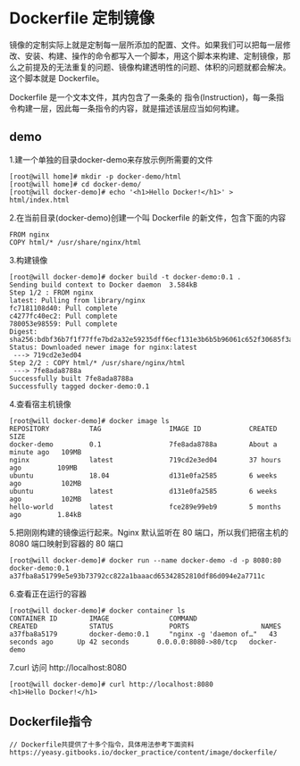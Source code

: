 # Dockerfile 定制镜像

镜像的定制实际上就是定制每一层所添加的配置、文件。如果我们可以把每一层修改、安装、构建、操作的命令都写入一个脚本，用这个脚本来构建、定制镜像，那么之前提及的无法重复的问题、镜像构建透明性的问题、体积的问题就都会解决。这个脚本就是 Dockerfile。

Dockerfile 是一个文本文件，其内包含了一条条的 指令(Instruction)，每一条指令构建一层，因此每一条指令的内容，就是描述该层应当如何构建。

## demo
1.建一个单独的目录docker-demo来存放示例所需要的文件
```
[root@will home]# mkdir -p docker-demo/html
[root@will home]# cd docker-demo/
[root@will docker-demo]# echo '<h1>Hello Docker!</h1>' > html/index.html
```

2.在当前目录(docker-demo)创建一个叫 Dockerfile 的新文件，包含下面的内容
```
FROM nginx
COPY html/* /usr/share/nginx/html
```

3.构建镜像
```
[root@will docker-demo]# docker build -t docker-demo:0.1 .
Sending build context to Docker daemon  3.584kB
Step 1/2 : FROM nginx
latest: Pulling from library/nginx
fc7181108d40: Pull complete
c4277fc40ec2: Pull complete
780053e98559: Pull complete
Digest: sha256:bdbf36b7f1f77ffe7bd2a32e59235dff6ecf131e3b6b5b96061c652f30685f3a
Status: Downloaded newer image for nginx:latest
 ---> 719cd2e3ed04
Step 2/2 : COPY html/* /usr/share/nginx/html
 ---> 7fe8ada8788a
Successfully built 7fe8ada8788a
Successfully tagged docker-demo:0.1
```

4.查看宿主机镜像
```
[root@will docker-demo]# docker image ls
REPOSITORY          TAG                 IMAGE ID            CREATED              SIZE
docker-demo         0.1                 7fe8ada8788a        About a minute ago   109MB
nginx               latest              719cd2e3ed04        37 hours ago         109MB
ubuntu              18.04               d131e0fa2585        6 weeks ago          102MB
ubuntu              latest              d131e0fa2585        6 weeks ago          102MB
hello-world         latest              fce289e99eb9        5 months ago         1.84kB
```

5.把刚刚构建的镜像运行起来。Nginx 默认监听在 80 端口，所以我们把宿主机的 8080 端口映射到容器的 80 端口
```
[root@will docker-demo]# docker run --name docker-demo -d -p 8080:80 docker-demo:0.1
a37fba8a51799e5e93b73792cc822a1baaacd65342852810df86d094e2a7711c
```

6.查看正在运行的容器
```
[root@will docker-demo]# docker container ls
CONTAINER ID        IMAGE               COMMAND                  CREATED             STATUS              PORTS                  NAMES
a37fba8a5179        docker-demo:0.1     "nginx -g 'daemon of…"   43 seconds ago      Up 42 seconds       0.0.0.0:8080->80/tcp   docker-demo
```

7.curl 访问 http://localhost:8080
```
[root@will docker-demo]# curl http://localhost:8080
<h1>Hello Docker!</h1>
```

## Dockerfile指令
```
// Dockerfile共提供了十多个指令，具体用法参考下面资料
https://yeasy.gitbooks.io/docker_practice/content/image/dockerfile/
```